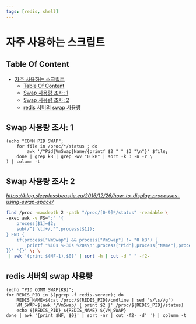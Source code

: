 ```yaml
---
tags: [redis, shell]
---
```


# 자주 사용하는 스크립트

## Table Of Content
<!-- TOC -->

- [자주 사용하는 스크립트](#자주-사용하는-스크립트)
    - [Table Of Content](#table-of-content)
    - [Swap 사용량 조사: 1](#swap-사용량-조사-1)
    - [Swap 사용량 조사: 2](#swap-사용량-조사-2)
    - [redis 서버의 swap 사용량](#redis-서버의-swap-사용량)

<!-- /TOC -->

## Swap 사용량 조사: 1
```
(echo "COMM PID SWAP"; 
    for file in /proc/*/status ; do 
        awk '/^Pid|VmSwap|Name/{printf $2 " " $3 "\n"}' $file; 
    done | grep kB | grep -wv "0 kB" | sort -k 3 -n -r \
) | column -t
```

## Swap 사용량 조사: 2
*https://blog.sleeplessbeastie.eu/2016/12/26/how-to-display-processes-using-swap-space/*
```bash
find /proc -maxdepth 2 -path "/proc/[0-9]*/status" -readable \
-exec awk -v FS=":" '{
    process[$1]=$2;
    sub(/^[ \t]+/,"",process[$1]);
} END {
    if(process["VmSwap"] && process["VmSwap"] != "0 kB") {
        printf "%10s %-30s %20s\n",process["Pid"],process["Name"],process["VmSwap"]
}}' '{}' \; \
 | awk '{print $(NF-1),$0}' | sort -h | cut -d " " -f2-
```

## redis 서버의 swap 사용량
```
(echo "PID COMM SWAP(KB)";
for REDIS_PID in $(pgrep -f redis-server); do 
    REDIS_NAME=$(cat /proc/${REDIS_PID}/cmdline | sed 's/\s//g')
    VM_SWAP=$(awk '/VmSwap/ { print $2 }' /proc/${REDIS_PID}/status)
    echo ${REDIS_PID} ${REDIS_NAME} ${VM_SWAP}
done | awk '{print $NF, $0}' | sort -nr | cut -f2- -d' ') | column -t
```
